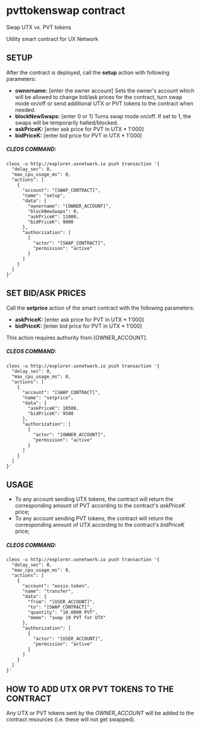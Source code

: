 # pvttokenswap contract
Swap UTX vs. PVT tokens 

Utility smart contract for UX Network


## SETUP

After the contract is deployed, call the **setup** action with following parameters:

- **ownername:** [enter the owner account] Sets the owner's account which will be allowed to change bid/ask prices for the contract, turn swap mode on/off or send additional UTX or PVT tokens to the contract when needed. 
- **blockNewSwaps:** [enter 0 or 1] Turns swap mode on/off. If set to 1, the swaps will be temporarily halted/blocked.
- **askPriceK:** [enter ask price for PVT in UTX * 1'000]
- **bidPriceK:** [enter bid price for PVT in UTX * 1'000]


##### CLEOS COMMAND:
```
cleos -u http://explorer.uxnetwork.io push transaction '{
  "delay_sec": 0,
  "max_cpu_usage_ms": 0,
  "actions": [
    {
      "account": "[SWAP_CONTRACT]",
      "name": "setup",
      "data": {
        "ownername": "[OWNER_ACCOUNT]",
        "blockNewSwaps": 0,
        "askPriceK": 11000,
        "bidPriceK": 9000
      },
      "authorization": [
        {
          "actor": "[SWAP_CONTRACT]",
          "permission": "active"
        }
      ]
    }
  ]
}'
```


## SET BID/ASK PRICES
Call the **setprice** action of the smart contract with the following parameters:

- **askPriceK:** [enter ask price for PVT in UTX * 1'000]
- **bidPriceK:** [enter bid price for PVT in UTX * 1'000]

This action requires authority from [OWNER_ACCOUNT].


##### CLEOS COMMAND:
```
cleos -u http://explorer.uxnetwork.io push transaction '{
  "delay_sec": 0,
  "max_cpu_usage_ms": 0,
  "actions": [
    {
      "account": "[SWAP_CONTRACT]",
      "name": "setprice",
      "data": {
        "askPriceK": 10500,
        "bidPriceK": 9500
      },
      "authorization": [
        {
          "actor": "[OWNER_ACCOUNT]",
          "permission": "active"
        }
      ]
    }
  ]
}'
```



## USAGE

- To any account sending UTX tokens, the contract will return the corresponding amount of PVT according to the contract's *askPriceK* price;
- To any account sending PVT tokens, the contract will return the corresponding amount of UTX according to the contract's *bidPriceK* price;

##### CLEOS COMMAND:
```
cleos -u http://explorer.uxnetwork.io push transaction '{
  "delay_sec": 0,
  "max_cpu_usage_ms": 0,
  "actions": [
    {
      "account": "eosio.token",
      "name": "transfer",
      "data": {
        "from": "[USER_ACCOUNT]",
        "to": "[SWAP_CONTRACT]",
        "quantity": "10.0000 PVT",
        "memo": "swap 10 PVT for UTX"
      },
      "authorization": [
        {
          "actor": "[USER_ACCOUNT]",
          "permission": "active"
        }
      ]
    }
  ]
}'
```


## HOW TO ADD UTX OR PVT TOKENS TO THE CONTRACT
Any UTX or PVT tokens sent by the *OWNER_ACCOUNT* will be added to the contract resources (i.e. these will not get swapped).
